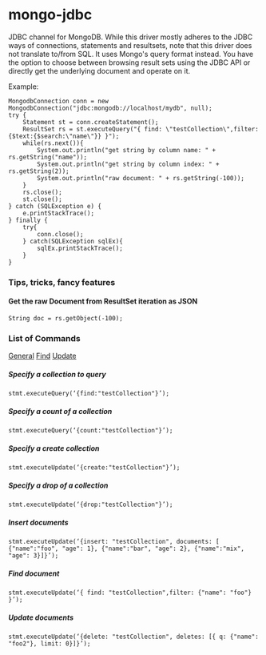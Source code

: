 # mongo-jdbc
JDBC channel for MongoDB.
While this driver mostly adheres to the JDBC ways of connections, statements and resultsets, note that this driver does not translate to/from SQL. It uses Mongo's query format instead. 
You have the option to choose between browsing result sets using the JDBC API or directly get the underlying document and operate on it.

Example:

	MongodbConnection conn = new MongodbConnection("jdbc:mongodb://localhost/mydb", null);
	try {
		Statement st = conn.createStatement();
		ResultSet rs = st.executeQuery("{ find: \"testCollection\",filter: {$text:{$search:\"name\"}} }");
		while(rs.next()){
			System.out.println("get string by column name: " + rs.getString("name"));
			System.out.println("get string by column index: " + rs.getString(2));
			System.out.println("raw document: " + rs.getString(-100));
		}
		rs.close();
		st.close();
	} catch (SQLException e) {
		e.printStackTrace();
	} finally {
		try{
			conn.close();
		} catch(SQLException sqlEx){
			sqlEx.printStackTrace();
		}
	}

### Tips, tricks, fancy features

#### Get the raw Document from ResultSet iteration as JSON

	String doc = rs.getObject(-100);
	
### List of Commands

[General](https://www.mongodb.com/docs/manual/reference/command/)
[Find](https://docs.mongodb.org/manual/reference/command/find/#dbcmd.find)
[Update](https://docs.mongodb.org/manual/reference/command/update/#dbcmd.update)

##### Specify a collection to query

	stmt.executeQuery(‘{find:"testCollection"}’);

##### Specify a count of a collection

	stmt.executeQuery(‘{count:"testCollection"}’);
	
##### Specify a create collection

	stmt.executeUpdate(‘{create:"testCollection"}’);
	
##### Specify a drop of a collection

	stmt.executeUpdate(‘{drop:"testCollection"}’);
	
##### Insert documents

	stmt.executeUpdate(‘{insert: "testCollection", documents: [ {"name":"foo", "age": 1}, {"name":"bar", "age": 2}, {"name":"mix", "age": 3}]}’);
	
##### Find document

	stmt.executeUpdate(‘{ find: "testCollection",filter: {"name": "foo"} }’);
	
##### Update documents

	stmt.executeUpdate(‘{delete: "testCollection", deletes: [{ q: {"name": "foo2"}, limit: 0}]}’);
	
    
	
